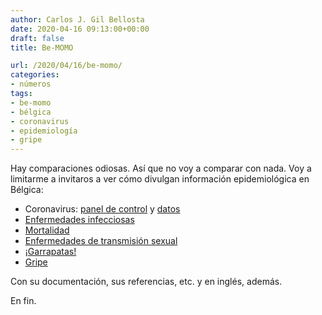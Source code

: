 ```yaml
---
author: Carlos J. Gil Bellosta
date: 2020-04-16 09:13:00+00:00
draft: false
title: Be-MOMO

url: /2020/04/16/be-momo/
categories:
- números
tags:
- be-momo
- bélgica
- coronavirus
- epidemiología
- gripe
---
```


Hay comparaciones odiosas. Así que no voy a comparar con nada. Voy a limitarme a invitaros a ver cómo divulgan información epidemiológica en Bélgica:

* Coronavirus: [panel de control](https://datastudio.google.com/embed/reporting/c14a5cfc-cab7-4812-848c-0369173148ab/page/tpRKB) y [datos](https://epistat.wiv-isp.be/Covid/)
* [Enfermedades infecciosas](https://epistat.wiv-isp.be/dashboard/)
* [Mortalidad](https://epistat.wiv-isp.be/momo/)
* [Enfermedades de transmisión sexual](https://epistat.wiv-isp.be/sti/)
* [¡Garrapatas!](https://epistat.wiv-isp.be/ticks/)
* [Gripe](https://epistat.wiv-isp.be/influenza/)

Con su documentación, sus referencias, etc. y en inglés, además.

En fin.